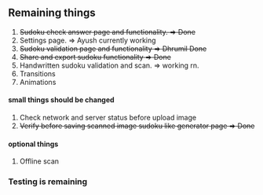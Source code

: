 
## Remaining things

1. ~~Sudoku check answer page and functionality. => Done~~
2. Settings page. => Ayush currently working
3. ~~Sudoku validation page and functionality => Dhrumil Done~~
4. ~~Share and export sudoku functionality => Done~~
5. Handwritten sudoku validation and scan. => working rn.
6. Transitions 
7. Animations

#### small things should be changed

1. Check network and server status before upload image
2. ~~Verify before saving scanned image sudoku like generator page => Done~~

#### optional things

1. Offline scan

### Testing is remaining